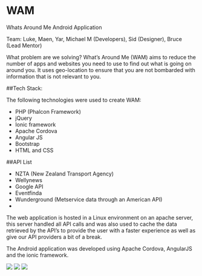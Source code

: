 # WAM
Whats Around Me Android Application

Team: Luke, Maen, Yar, Michael M (Developers), Sid (Designer), Bruce (Lead Mentor)

What problem are we solving? What’s Around Me (WAM) aims to reduce the number of apps and websites you need to use to find out what is going on around you. It uses geo-location to ensure that you are not bombarded with information that is not relevant to you.

##Tech Stack:

The following technologies were used to create WAM:
-   PHP (Phalcon Framework)
-   jQuery
-   Ionic framework
-   Apache Cordova
-   Angular JS
-   Bootstrap
-   HTML and CSS

##API List

-   NZTA (New Zealand Transport Agency)
-   Wellynews
-   Google API
-   Eventfinda
-   Wunderground (Metservice data through an American API)
-   
The web application is hosted in a Linux environment on an apache server, this server handled all API calls and was also used to cache the data retrieved by the API’s to provide the user with a faster experience as well as give our API providers a bit of a break.

The Android application was developed using Apache Cordova, AngularJS and the ionic framework.

<img src="http://imgur.com/Aq8eNzN.png">

<img src="http://imgur.com/CbhBJ4B.png">

<img src="http://imgur.com/01oF9IM.png">


